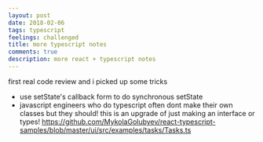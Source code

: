 ```yaml
---
layout: post
date: 2018-02-06
tags: typescript
feelings: challenged
title: more typescript notes
comments: true
description: more react + typescript notes
---
```


first real code review and i picked up some tricks

- use setState's callback form to do synchronous setState
- javascript engineers who do typescript often dont make their own classes but they should! this is an upgrade of just making an interface or types! <https://github.com/MykolaGolubyev/react-typescript-samples/blob/master/ui/src/examples/tasks/Tasks.ts>

